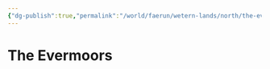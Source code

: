 ```yaml
---
{"dg-publish":true,"permalink":"/world/faerun/wetern-lands/north/the-evermoors/"}
---
```



# The Evermoors